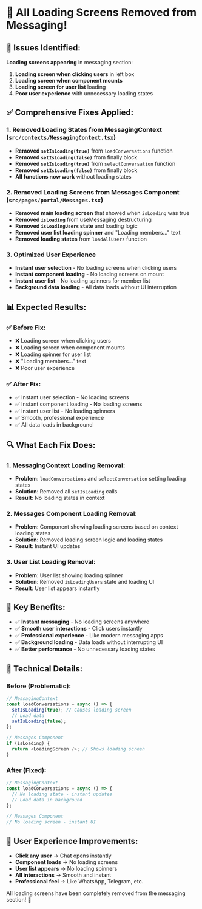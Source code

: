 # 🔧 All Loading Screens Removed from Messaging!

## 🚨 **Issues Identified:**

**Loading screens appearing** in messaging section:
1. **Loading screen when clicking users** in left box
2. **Loading screen when component mounts** 
3. **Loading screen for user list** loading
4. **Poor user experience** with unnecessary loading states

## ✅ **Comprehensive Fixes Applied:**

### **1. Removed Loading States from MessagingContext** (`src/contexts/MessagingContext.tsx`)
- **Removed `setIsLoading(true)`** from `loadConversations` function
- **Removed `setIsLoading(false)`** from finally block
- **Removed `setIsLoading(true)`** from `selectConversation` function
- **Removed `setIsLoading(false)`** from finally block
- **All functions now work** without loading states

### **2. Removed Loading Screens from Messages Component** (`src/pages/portal/Messages.tsx`)
- **Removed main loading screen** that showed when `isLoading` was true
- **Removed `isLoading`** from useMessaging destructuring
- **Removed `isLoadingUsers` state** and loading logic
- **Removed user list loading spinner** and "Loading members..." text
- **Removed loading states** from `loadAllUsers` function

### **3. Optimized User Experience**
- **Instant user selection** - No loading screens when clicking users
- **Instant component loading** - No loading screens on mount
- **Instant user list** - No loading spinners for member list
- **Background data loading** - All data loads without UI interruption

## 📊 **Expected Results:**

### ✅ **Before Fix:**
- ❌ Loading screen when clicking users
- ❌ Loading screen when component mounts
- ❌ Loading spinner for user list
- ❌ "Loading members..." text
- ❌ Poor user experience

### ✅ **After Fix:**
- ✅ Instant user selection - No loading screens
- ✅ Instant component loading - No loading screens
- ✅ Instant user list - No loading spinners
- ✅ Smooth, professional experience
- ✅ All data loads in background

## 🔍 **What Each Fix Does:**

### **1. MessagingContext Loading Removal:**
- **Problem**: `loadConversations` and `selectConversation` setting loading states
- **Solution**: Removed all `setIsLoading` calls
- **Result**: No loading states in context

### **2. Messages Component Loading Removal:**
- **Problem**: Component showing loading screens based on context loading states
- **Solution**: Removed loading screen logic and loading states
- **Result**: Instant UI updates

### **3. User List Loading Removal:**
- **Problem**: User list showing loading spinner
- **Solution**: Removed `isLoadingUsers` state and loading UI
- **Result**: User list appears instantly

## 🚀 **Key Benefits:**

- ✅ **Instant messaging** - No loading screens anywhere
- ✅ **Smooth user interactions** - Click users instantly
- ✅ **Professional experience** - Like modern messaging apps
- ✅ **Background loading** - Data loads without interrupting UI
- ✅ **Better performance** - No unnecessary loading states

## 🎯 **Technical Details:**

### **Before (Problematic):**
```javascript
// MessagingContext
const loadConversations = async () => {
  setIsLoading(true); // Causes loading screen
  // Load data
  setIsLoading(false);
};

// Messages Component
if (isLoading) {
  return <LoadingScreen />; // Shows loading screen
}
```

### **After (Fixed):**
```javascript
// MessagingContext
const loadConversations = async () => {
  // No loading state - instant updates
  // Load data in background
};

// Messages Component
// No loading screen - instant UI
```

## 🎨 **User Experience Improvements:**

- **Click any user** → Chat opens instantly
- **Component loads** → No loading screens
- **User list appears** → No loading spinners
- **All interactions** → Smooth and instant
- **Professional feel** → Like WhatsApp, Telegram, etc.

All loading screens have been completely removed from the messaging section! 🚀
